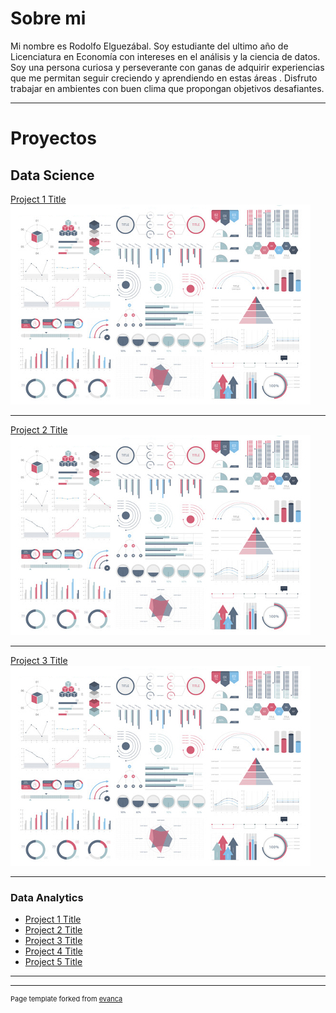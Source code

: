 <br><br>

# Sobre mi

Mi nombre es Rodolfo Elguezábal. Soy estudiante del ultimo año de Licenciatura en Economía con intereses en el análisis y la ciencia de datos.
Soy una persona curiosa y perseverante con ganas de adquirir experiencias que me permitan seguir creciendo y aprendiendo en estas áreas .
Disfruto trabajar en ambientes con buen clima que propongan objetivos desafiantes.

---
# Proyectos

## Data Science 

[Project 1 Title](/sample_page)
<img src="images/dummy_thumbnail.jpg?raw=true"/>

---
[Project 2 Title](/pdf/sample_presentation.pdf)
<img src="images/dummy_thumbnail.jpg?raw=true"/>

---
[Project 3 Title](http://example.com/)
<img src="images/dummy_thumbnail.jpg?raw=true"/>

---

### Data Analytics

- [Project 1 Title](http://example.com/)
- [Project 2 Title](http://example.com/)
- [Project 3 Title](http://example.com/)
- [Project 4 Title](http://example.com/)
- [Project 5 Title](http://example.com/)

---




---
<p style="font-size:11px">Page template forked from <a href="https://github.com/evanca/quick-portfolio">evanca</a></p>
<!-- Remove above link if you don't want to attibute -->
